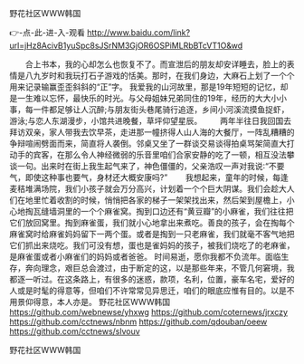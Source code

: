 
野花社区WWW韩国




👉-点-此-进-入-观看  http://www.baidu.com/link?url=jHz8AcivB1yuSpc8sJSrNM3GjOR6OSPiMLRbBTcVT1O&wd




　　合上书本，我的心却怎么也恢复不了。而宣泄后的朋友却安详睡去，脸上的表情是八九岁时和我玩打石子游戏的恬美。那时，在我们身边，大麻石上划了一个个用来记录输赢歪歪斜斜的“正”字。
我爱我的山河故里，那是19年短短的记忆，却是一生难以忘怀，最快乐的时光。与父母姐妹兄弟同住的19年，经历的大大小小事，每一件都足够让人沉醉;与朋友街头巷尾骑行追逐，乡间小河溪流摸鱼捉虾，游泳;与恋人东湖漫步，小馆共进晚餐，草坪仰望星辰。
　　两年半往日我回国去拜访双亲，家人带我去饮早茶，走进那一幢挤得人山人海的大餐厅，一阵乱糟糟的争辩喧闹劈面而来，简直将人袭倒。邻桌又坐了一群谈交易谈得拍桌骂架简直大打动手的宾客，在那么令人神经微弱的乐音里咱们合家安静的吃了一顿，相互没法攀谈一句。出来时在街上我生起气来了，神色僵僵的，父亲浩叹一声对我说∶“不要气，即使这种事也要气，身材还大概安康吗?”
　　我想起来，童年的时候，每逢麦秸堆满场院，我们小孩子就会万分高兴，计划着一个个巨大阴谋。我们会趁大人们在地里忙着收割的时候，悄悄把各家的梯子一架架找出来，然后架到屋檐上，小心地掏瓦缝墙洞里的一个个麻雀窝。掏到口边还有“黄豆瓣”的小麻雀，我们往往把它们放回窝里。掏到麻雀蛋，我们就小心地拿出来煮吃。善良的孩子，会在掏每个麻雀窝时给麻雀妈妈留下一两个蛋。或者是掏到一只老麻雀，我们就毫不客气地把它们抓出来烧吃。我们可没有想，蛋也是雀妈妈的孩子，被我们烧吃了的老麻雀，是麻雀蛋或者小麻雀们的妈妈或者爸爸。
时间易逝，愿你我都不负流年。面临生存，奔向理念，艰巨总会渡过，由于断定的这，以是那些年来，不管几何窘境，我都逐一听过。在这条路上，有很多的迷惑，款项，名利，位置，豪车名宅，爱好的人或是时髦的得意等，但咱们不许常常见异思迁，咱们的眼底应惟有目的。以是不用景仰得意，本人亦是。
野花社区WWW韩国 https://github.com/webnewse/yhxwg
https://github.com/coternews/jrxczy
https://github.com/cctnews/nbnm
https://github.com/qdouban/oeew
https://github.com/cctnews/slvouv





野花社区WWW韩国
